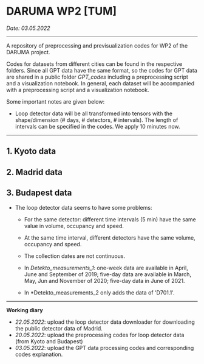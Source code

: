 # DARUMA WP2 [TUM]

*Date: 03.05.2022*

------------------------------

A repository of preprocessing and previsualization codes for WP2 of the DARUMA project.

Codes for datasets from different cities can be found in the respective folders. Since all GPT data have the same format, so the codes for GPT data are shared in a public folder *GPT_codes* including a preprocessing script and a visualization notebook. In general, each dataset will be accompanied with a preprocessing script and a visualization notebook.

Some important notes are given below:

- Loop detector data will be all transformed into tensors with the shape/dimension (# days, # detectors, # intervals). The length of intervals can be specified in the codes. We apply 10 minutes now.

----------------------------

## 1. Kyoto data

## 2. Madrid data

## 3. Budapest data

- The loop detector data seems to have some problems:

  - For the same detector: different time intervals (5 min) have the same value in volume, occupancy and speed.

  - At the same time interval, different detectors have the same volume, occupancy and speed.

  - The collection dates are not continuous.
  - In *Detekto_measurements_1*: one-week data are available in April, June and September of 2019;  five-day data are available in March, May, Jun and November of 2020; five-day data in June of 2021.
  - In *Detekto_measurements_2 only adds the data of 'D701.1'.

--------------------

**Working diary**

- *22.05.2022*: upload the loop detector data downloader for downloading the public detector data of Madrid.
- *20.05.2022*: upload the preprocessing codes for loop detector data (from Kyoto and Budapest)
- *03.05.2022*: upload the GPT data processing codes and corresponding codes explanation.
